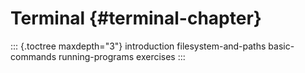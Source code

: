 # Terminal {#terminal-chapter}

::: {.toctree maxdepth="3"}
introduction filesystem-and-paths basic-commands running-programs
exercises
:::
